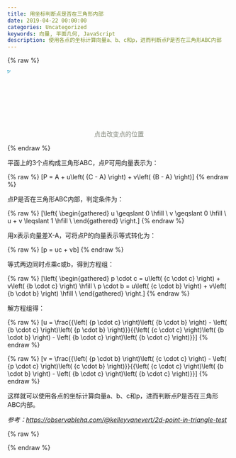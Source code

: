 ```yaml
---
title: 用坐标判断点是否在三角形内部
date: 2019-04-22 00:00:00
categories: Uncategorized
keywords: 向量, 平面几何, JavaScript
description: 使用各点的坐标计算向量a、b、c和p，进而判断点P是否在三角形ABC内部
---
```


{% raw %}
<div class="scrollable-wrapper">
	<svg id="triangle" :width="w" :height="h" @click="onClick">
		<defs>
			<pattern id="dotOut" patternUnits="userSpaceOnUse" width="12" height="12">
				<circle cx="6" cy="6" r="1" fill="#d7dcd2" stroke-width="0"></circle>
			</pattern>
			<pattern id="dotIn" patternUnits="userSpaceOnUse" width="12" height="12">
				<circle cx="6" cy="6" r="1.5" fill="#83887c" stroke-width="0"></circle>
			</pattern>
		</defs>
		<rect x="0" y="0" :width="w" :height="h" style="fill: url(#dotOut)"></rect>
		<path :d="d" stroke="#83887c" :fill="inTriangle ? 'url(#dotIn)' : 'none'"></path>
		<circle :cx="x" :cy="y" r="4" stroke="#f2f6ed" stroke-width="3" fill="#0791c6"></circle>
		<circle :cx="x" :cy="y" r="6" stroke="#0791c6" stroke-width="1" fill="none"></circle>
	</svg>
</div>
<p style="margin-top:-1.25em; text-align:center; color:#83887c">点击改变点的位置</p>
{% endraw %}

平面上的3个点构成三角形ABC，点P可用向量表示为：

{% raw %}
\[P = A + u\left( {C - A} \right) + v\left( {B - A} \right)\]
{% endraw %}

点P是否在三角形ABC内部，判定条件为：

{% raw %}
\[\left\{ \begin{gathered}
  u \geqslant 0 \hfill \\
  v \geqslant 0 \hfill \\
  u + v \leqslant 1 \hfill \\ 
\end{gathered}  \right.\]
{% endraw %}

用x表示向量差X-A，可将点P的向量表示等式转化为：

{% raw %}
\[p = uc + vb\]
{% endraw %}

等式两边同时点乘c或b，得到方程组：

{% raw %}
\[\left\{ \begin{gathered}
  p \cdot c = u\left( {c \cdot c} \right) + v\left( {b \cdot c} \right) \hfill \\
  p \cdot b = u\left( {c \cdot b} \right) + v\left( {b \cdot b} \right) \hfill \\ 
\end{gathered}  \right.\]
{% endraw %}

解方程组得：

{% raw %}
\[u = \frac{{\left( {p \cdot c} \right)\left( {b \cdot b} \right) - \left( {b \cdot c} \right)\left( {p \cdot b} \right)}}{{\left( {c \cdot c} \right)\left( {b \cdot b} \right) - \left( {b \cdot c} \right)\left( {b \cdot c} \right)}}\]
{% endraw %}

{% raw %}
\[v = \frac{{\left( {p \cdot b} \right)\left( {c \cdot c} \right) - \left( {p \cdot c} \right)\left( {c \cdot b} \right)}}{{\left( {c \cdot c} \right)\left( {b \cdot b} \right) - \left( {b \cdot c} \right)\left( {b \cdot c} \right)}}\]
{% endraw %}

这样就可以使用各点的坐标计算向量a、b、c和p，进而判断点P是否在三角形ABC内部。

<cite>参考：https://observablehq.com/@kelleyvanevert/2d-point-in-triangle-test</cite>


{% raw %}
<script type="text/javascript" async src="https://cdnjs.cloudflare.com/ajax/libs/mathjax/2.7.5/MathJax.js?config=TeX-MML-AM_CHTML"></script>
<script src="/scripts/vue.min.js"></script>
<script>
const app = new Vue({
	el: '#triangle',

	data: {
		w: 0,
		h: 0,
		x: 0,
		y: 0,
		x1: 0,
		y1: 0,
		x2: 0,
		y2: 0,
		x3: 0,
		y3: 0
	},

	computed: {
		d() {
			const t = this
			return `M${t.x1},${t.y1} L${t.x2},${t.y2} L${t.x3},${t.y3} Z`
		},
		inTriangle() {
			const t = this
			const A = [t.x1, t.y1]
			const B = [t.x2, t.y2]
			const C = [t.x3, t.y3]
			const P = [t.x, t.y]
			const sub = ([a, b], [d, e]) => [a - d, b - e]
			const dot = ([a, b], [d, e]) => a * d + b * e
			const uv = () => {
				const c = sub(C, A)
				const b = sub(B, A)
				const p = sub(P, A)
				const cc = dot(c, c)
				const bc = dot(b, c)
				const pc = dot(c, p)
				const bb = dot(b, b)
				const pb = dot(b, p)
				const denom = cc * bb - bc * bc
				const u = (bb * pc - bc * pb) / denom
				const v = (cc * pb - bc * pc) / denom
				return [u, v]
			}
			const [u, v] = uv()
			return (u >= 0) && (v >= 0) && (u + v <= 1)
		}
	},

	methods: {
		onClick(event) {
			const el = document.querySelector('#triangle')
			const { left, top } = el.getBoundingClientRect()
			const { clientX, clientY } = event
			this.x = clientX - left
			this.y = clientY - top
		}
	},

	mounted() {
		this.w = Math.round(document.querySelector('#triangle').parentNode.clientWidth)
		this.h = Math.round(this.w * 0.4)
		this.x = Math.round(this.w / 2)
		this.y = Math.round(this.h / 2)

		const { w, h } = this
		const f = (max, min) => Math.floor(min + Math.random() * (max - min))
		this.x1 = f(0, w / 3)
		this.y1 = f(0, h / 3)
		this.x2 = f(w * 2 / 3, w)
		this.y2 = f(0, h / 3)
		this.x3 = f(w / 3, w * 2 / 3)
		this.y3 = f(h * 2 / 3, h)
	}
})
</script>
{% endraw %}
